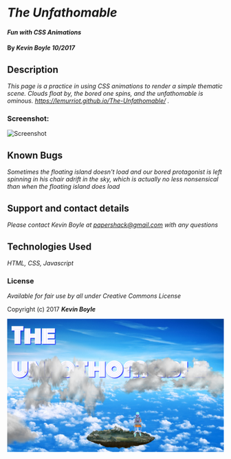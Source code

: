 # _The Unfathomable_

#### _Fun with CSS Animations_

#### By _**Kevin Boyle** 10/2017_

## Description

_This page is a practice in using CSS animations to render a simple thematic scene. Clouds float by, the bored one spins, and the unfathomable is ominous. https://lemurriot.github.io/The-Unfathomable/ ._

### Screenshot:
![Screenshot](img/screenshot.gif?raw=true)


## Known Bugs

_Sometimes the floating island doesn't load and our bored protagonist is left spinning in his chair adrift in the sky, which is actually no less nonsensical than when the floating island does load_

## Support and contact details

_Please contact Kevin Boyle at papershack@gmail.com with any questions_

## Technologies Used

_HTML, CSS, Javascript_

### License

*Available for fair use by all under Creative Commons License*

Copyright (c) 2017 **_Kevin Boyle_**


![Screenshot](img/screenshot1aa.png?raw=true)
